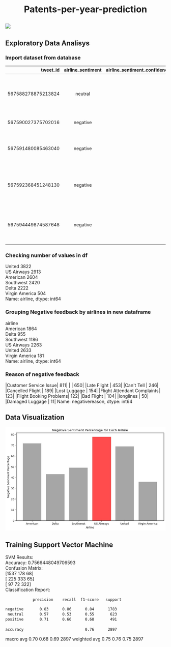 # <p align="center"><b>Patents-per-year-prediction</b></p>

![](https://th.bing.com/th/id/R.019d61d420fd85de87d1f013d9f89762?rik=UpY1vmSOe8wLww&riu=http%3a%2f%2fkeimeigakkan-h.ed.jp%2fwordpress%2fwp-content%2fuploads%2f2021%2f05%2fmy_0724twitter05.jpg&ehk=G5uYYB7qjgrRP0Kv4wV4FHr%2bvixV6TMn0KYa1rp3QjI%3d&risl=&pid=ImgRaw&r=0)

## Exploratory Data Analisys

### Import dataset from database

| tweet_id           | airline_sentiment | airline_sentiment_confidence | negativereason         | negativereason_confidence | airline   | airline_sentiment_gold | name        | negativereason_gold | retweet_count | text                                                                                                                                       | tweet_coord | tweet_created              | tweet_location    | user_timezone               |
|-------------------:|:------------------:|-----------------------------:|:-----------------------|:--------------------------:|:---------:|:------------------------:|:------------:|:---------------------:|--------------:|:-------------------------------------------------------------------------------------------------------------------------------------------:|:-----------:|:---------------------------:|:------------------:|:----------------------------:|
| 567588278875213824 | neutral            |                            1 |                        |                           |   Delta   |                          | JetBlueNews |                       |             0 | @JetBlue's new CEO seeks the right balance to please passengers and Wall ... - Greenfield Daily Reporter http://t.co/LM3opxkxch              |             | 2015-02-16 23:36:05 -0800 | USA               | Sydney                      |
| 567590027375702016 | negative           |                            1 | Can't Tell             |                        0.6503 |   Delta   |                          | nesi_1992   |                       |             0 | @JetBlue is REALLY getting on my nerves !! 😡😡 #nothappy                                                                                  |             | 2015-02-16 23:43:02 -0800 | undecided         | Pacific Time (US & Canada) |
| 567591480085463040 | negative           |                            1 | Late Flight            |                     0.346   |  United   |                          | CPoutloud   |                       |             0 | @united yes. We waited in line for almost an hour to do so. Some passengers just left not wanting to wait past 1am.                        |             | 2015-02-16 23:48:48 -0800 | Washington, DC    |                              |
| 567592368451248130 | negative           |                            1 | Late Flight            |                            1 |  United   |                          | brenduch    |                       |             0 | @united the we got into the gate at IAH on time and have given our seats and closed the flight. If you know people is arriving, have to wait |             | 2015-02-16 23:52:20 -0800 |                  | Buenos Aires                |
| 567594449874587648 | negative           |                            1 | Customer Service Issue |                        0.3451 | Southwest |                          | VahidESQ    |                       |             0 | @SouthwestAir its cool that my bags take a bit longer, dont give me baggage blue balls-turn the carousel on, tell me it's coming, then not.  |             | 2015-02-17 00:00:36 -0800 | Los Angeles, CA   | Pacific Time (US & Canada) |

### Checking number of values in df
United            3822  
US Airways        2913  
American          2604   
Southwest         2420  
Delta             2222  
Virgin America     504  
Name: airline, dtype: int64
### Grouping Negative feedback by airlines in new dataframe
airline  
American          1864  
Delta              955  
Southwest         1186  
US Airways        2263  
United            2633  
Virgin America     181  
Name: airline, dtype: int64
### Reason of negative feedback
|Customer Service Issue|        811|
|                      |        650|
|Late Flight           |        453|
|Can't Tell            |        246|
|Cancelled Flight      |        189|
|Lost Luggage          |        154|
|Flight Attendant Complaints|   123|
|Flight Booking Problems|       122|
|Bad Flight            |        104|
|longlines             |         50|
|Damaged Luggage       |         11|
Name: negativereason, dtype: int64
## Data Visualization
<img src="Bar_Plot.jpg" alt="Bar Plot" width="2000"/>

## Training Support Vector Machine

SVM Results:  
Accuracy: 0.7566448049706593  
Confusion Matrix:  
[1537  178   68]  
[ 225  333   65]  
[  97   72  322]  
Classification Report:  
```
            precision    recall  f1-score   support
```            
    negative       0.83      0.86      0.84      1783
     neutral       0.57      0.53      0.55       623
    positive       0.71      0.66      0.68       491

    accuracy                           0.76      2897
   macro avg       0.70      0.68      0.69      2897
weighted avg       0.75      0.76      0.75      2897
